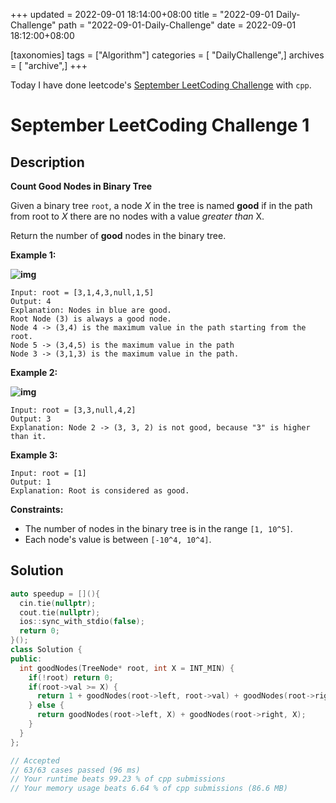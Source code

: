 +++
updated = 2022-09-01 18:14:00+08:00
title = "2022-09-01 Daily-Challenge"
path = "2022-09-01-Daily-Challenge"
date = 2022-09-01 18:12:00+08:00

[taxonomies]
tags = ["Algorithm"]
categories = [ "DailyChallenge",]
archives = [ "archive",]
+++

Today I have done leetcode's [September LeetCoding Challenge](https://leetcode.com/problems/count-good-nodes-in-binary-tree/) with `cpp`.

<!-- more -->

# September LeetCoding Challenge 1

## Description

**Count Good Nodes in Binary Tree**

Given a binary tree `root`, a node *X* in the tree is named **good** if in the path from root to *X* there are no nodes with a value *greater than* X.

Return the number of **good** nodes in the binary tree.

 

**Example 1:**

**![img](https://assets.leetcode.com/uploads/2020/04/02/test_sample_1.png)**

```
Input: root = [3,1,4,3,null,1,5]
Output: 4
Explanation: Nodes in blue are good.
Root Node (3) is always a good node.
Node 4 -> (3,4) is the maximum value in the path starting from the root.
Node 5 -> (3,4,5) is the maximum value in the path
Node 3 -> (3,1,3) is the maximum value in the path.
```

**Example 2:**

**![img](https://assets.leetcode.com/uploads/2020/04/02/test_sample_2.png)**

```
Input: root = [3,3,null,4,2]
Output: 3
Explanation: Node 2 -> (3, 3, 2) is not good, because "3" is higher than it.
```

**Example 3:**

```
Input: root = [1]
Output: 1
Explanation: Root is considered as good.
```

 

**Constraints:**

- The number of nodes in the binary tree is in the range `[1, 10^5]`.
- Each node's value is between `[-10^4, 10^4]`.

## Solution

``` cpp
auto speedup = [](){
  cin.tie(nullptr);
  cout.tie(nullptr);
  ios::sync_with_stdio(false);
  return 0;
}();
class Solution {
public:
  int goodNodes(TreeNode* root, int X = INT_MIN) {
    if(!root) return 0;
    if(root->val >= X) {
      return 1 + goodNodes(root->left, root->val) + goodNodes(root->right, root->val);
    } else {
      return goodNodes(root->left, X) + goodNodes(root->right, X);
    }
  }
};

// Accepted
// 63/63 cases passed (96 ms)
// Your runtime beats 99.23 % of cpp submissions
// Your memory usage beats 6.64 % of cpp submissions (86.6 MB)
```
